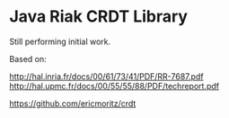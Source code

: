 Java Riak CRDT Library
=========

Still performing initial work.

Based on:

http://hal.inria.fr/docs/00/61/73/41/PDF/RR-7687.pdf
http://hal.upmc.fr/docs/00/55/55/88/PDF/techreport.pdf

https://github.com/ericmoritz/crdt